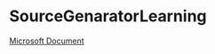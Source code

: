 # SourceGenaratorLearning

[Microsoft Document](https://learn.microsoft.com/ja-jp/dotnet/csharp/roslyn-sdk/source-generators-overview)

